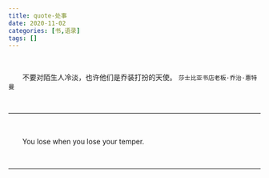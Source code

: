 ```yaml
---
title: quote-处事
date: 2020-11-02
categories: [书,语录]
tags: []
---
```




<br/>

　　不要对陌生人冷淡，也许他们是乔装打扮的天使。 `莎士比亚书店老板·乔治·惠特曼`

<br/>

---

<br/>

　　You lose when you lose your temper.

<br/>

---

<br/>

　　